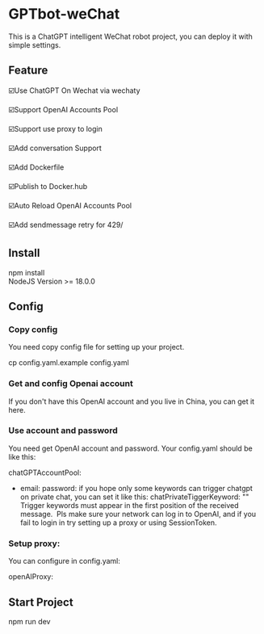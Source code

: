 # GPTbot-weChat
This is a ChatGPT intelligent WeChat robot project, you can deploy it with simple settings.

## Feature
 ☑️Use ChatGPT On Wechat via wechaty  

 ☑️Support OpenAI Accounts Pool  

 ☑️Support use proxy to login 

 ☑️Add conversation Support  

 ☑️Add Dockerfile  

 ☑️Publish to Docker.hub  

 ☑️Auto Reload OpenAI Accounts Pool  

 ☑️Add sendmessage retry for 429/  

## Install
npm install  
NodeJS Version >= 18.0.0
## Config
### Copy config
You need copy config file for setting up your project.

cp config.yaml.example config.yaml
### Get and config Openai account
If you don't have this OpenAI account and you live in China, you can get it here.

### Use account and password
You need get OpenAI account and password. Your config.yaml should be like this:

chatGPTAccountPool:
  - email: <your email>
    password: <your password>
if you hope only some keywords can trigger chatgpt on private chat, you can set it like this:
chatPrivateTiggerKeyword: ""
️ Trigger keywords must appear in the first position of the received message. ️ Pls make sure your network can log in to OpenAI, and if you fail to login in try setting up a proxy or using SessionToken.

### Setup proxy:

You can configure in config.yaml:

openAIProxy: <Your Proxy>

## Start Project
npm run dev